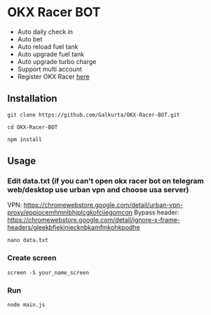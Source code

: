 # OKX Racer BOT

- Auto daily check in
- Auto bet
- Auto reload fuel tank
- Auto upgrade fuel tank
- Auto upgrade turbo charge
- Support multi account
- Register OKX Racer [here](https://t.me/OKX_official_bot/OKX_Racer?startapp=linkCode_88910038)

## Installation

``git clone https://github.com/Galkurta/OKX-Racer-BOT.git
``

``
cd OKX-Racer-BOT
``

``
npm install
``

## Usage

### Edit data.txt (if you can't open okx racer bot on telegram web/desktop use urban vpn and choose usa server)
VPN: https://chromewebstore.google.com/detail/urban-vpn-proxy/eppiocemhmnlbhjplcgkofciiegomcon
Bypass header: https://chromewebstore.google.com/detail/ignore-x-frame-headers/gleekbfjekiniecknbkamfmkohkpodhe

``
nano data.txt
``

### Create screen

``
screen -S your_name_screen
``

### Run 

``
node main.js
``
